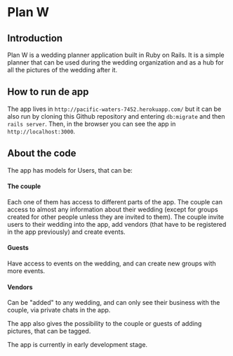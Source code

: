 # Plan W

## Introduction

Plan W is a wedding planner application built in Ruby on Rails. It is a simple planner that can be used during the wedding organization and as a hub for all the pictures of the wedding after it.

## How to run de app
The app lives in `http://pacific-waters-7452.herokuapp.com/` but it can be also run by cloning this Github repository and entering `db:migrate` and then `rails server`. Then, in the browser you can see the app in `http://localhost:3000`.

## About the code
The app has models for Users, that can be:

#### The couple
Each one of them has access to different parts of the app. The couple can access to almost any information about their wedding (except for groups created for other people unless they are invited to them). The couple invite users to their wedding into the app, add vendors (that have to be registered in the app previously) and create events.

#### Guests
Have access to events on the wedding, and can create new groups with more events.

#### Vendors
Can be "added" to any wedding, and can only see their business with the couple, via private chats in the app.

The app also gives the possibility to the couple or guests of adding pictures, that can be tagged.

The app is currently in early development stage.
